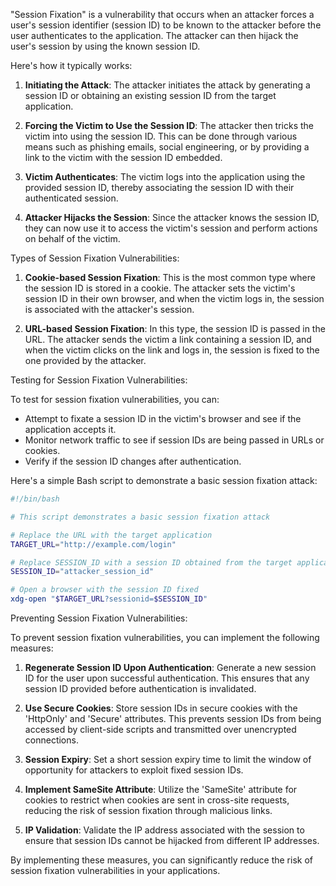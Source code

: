 "Session Fixation" is a vulnerability that occurs when an attacker forces a user's session identifier (session ID) to be known to the attacker before the user authenticates to the application. The attacker can then hijack the user's session by using the known session ID.

Here's how it typically works:

1. **Initiating the Attack**: The attacker initiates the attack by generating a session ID or obtaining an existing session ID from the target application.

2. **Forcing the Victim to Use the Session ID**: The attacker then tricks the victim into using the session ID. This can be done through various means such as phishing emails, social engineering, or by providing a link to the victim with the session ID embedded.

3. **Victim Authenticates**: The victim logs into the application using the provided session ID, thereby associating the session ID with their authenticated session.

4. **Attacker Hijacks the Session**: Since the attacker knows the session ID, they can now use it to access the victim's session and perform actions on behalf of the victim.

Types of Session Fixation Vulnerabilities:

1. **Cookie-based Session Fixation**: This is the most common type where the session ID is stored in a cookie. The attacker sets the victim's session ID in their own browser, and when the victim logs in, the session is associated with the attacker's session.

2. **URL-based Session Fixation**: In this type, the session ID is passed in the URL. The attacker sends the victim a link containing a session ID, and when the victim clicks on the link and logs in, the session is fixed to the one provided by the attacker.

Testing for Session Fixation Vulnerabilities:

To test for session fixation vulnerabilities, you can:

- Attempt to fixate a session ID in the victim's browser and see if the application accepts it.
- Monitor network traffic to see if session IDs are being passed in URLs or cookies.
- Verify if the session ID changes after authentication.

Here's a simple Bash script to demonstrate a basic session fixation attack:

```bash
#!/bin/bash

# This script demonstrates a basic session fixation attack

# Replace the URL with the target application
TARGET_URL="http://example.com/login"

# Replace SESSION_ID with a session ID obtained from the target application
SESSION_ID="attacker_session_id"

# Open a browser with the session ID fixed
xdg-open "$TARGET_URL?sessionid=$SESSION_ID"
```

Preventing Session Fixation Vulnerabilities:

To prevent session fixation vulnerabilities, you can implement the following measures:

1. **Regenerate Session ID Upon Authentication**: Generate a new session ID for the user upon successful authentication. This ensures that any session ID provided before authentication is invalidated.

2. **Use Secure Cookies**: Store session IDs in secure cookies with the 'HttpOnly' and 'Secure' attributes. This prevents session IDs from being accessed by client-side scripts and transmitted over unencrypted connections.

3. **Session Expiry**: Set a short session expiry time to limit the window of opportunity for attackers to exploit fixed session IDs.

4. **Implement SameSite Attribute**: Utilize the 'SameSite' attribute for cookies to restrict when cookies are sent in cross-site requests, reducing the risk of session fixation through malicious links.

5. **IP Validation**: Validate the IP address associated with the session to ensure that session IDs cannot be hijacked from different IP addresses.

By implementing these measures, you can significantly reduce the risk of session fixation vulnerabilities in your applications.
